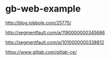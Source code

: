 gb-web-example
==============
http://blog.jobbole.com/25775/

http://segmentfault.com/a/1190000000345686

http://segmentfault.com/q/1010000000338812

https://www.gitlab.com/gitlab-ce/
